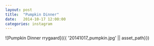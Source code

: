 ```yaml
---
layout: post
title:  "Pumpkin Dinner"
date:   2014-10-17 12:00:00
categories: instagram
---
```


![Pumpkin Dinner rrygaard]({{ '20141017_pumpkin.jpg' || asset_path}})
